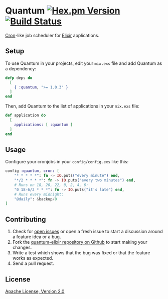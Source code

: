 # Quantum [![Hex.pm Version](http://img.shields.io/hexpm/v/quantum.svg)](https://hex.pm/packages/quantum) [![Build Status](https://travis-ci.org/c-rack/quantum-elixir.png?branch=master)](https://travis-ci.org/c-rack/quantum-elixir)

[Cron](https://en.wikipedia.org/wiki/Cron)-like job scheduler for [Elixir](http://elixir-lang.org/) applications.

## Setup

To use Quantum in your projects, edit your `mix.exs` file and add Quantum as a dependency:

```elixir
defp deps do
  [
    { :quantum, ">= 1.0.3" }
  ]
end
```

Then, add Quantum to the list of applications in your `mix.exs` file:

```elixir
def application do
  [
    applications: [ :quantum ]
  ]
end
```

## Usage

Configure your cronjobs in your `config/config.exs` like this:

```elixir
config :quantum, cron: [
    "* * * * *": fn -> IO.puts("every minute") end,
    "*/2 * * * *": fn -> IO.puts("every two minutes") end,
    # Runs on 18, 20, 22, 0, 2, 4, 6:
    "0 18-6/2 * * *": fn -> IO.puts("it's late") end,
    # Runs every midnight:
    "@daily": &backup/0
]
```

## Contributing

1. Check for [open issues](https://github.com/c-rack/quantum-elixir/issues) or open a fresh issue to start a discussion around a feature idea or a bug.
2. Fork the [quantum-elixir repository on Github](https://github.com/c-rack/quantum-elixir) to start making your changes.
3. Write a test which shows that the bug was fixed or that the feature works as expected.
4. Send a pull request.

## License

[Apache License, Version 2.0](http://www.apache.org/licenses/LICENSE-2.0)
